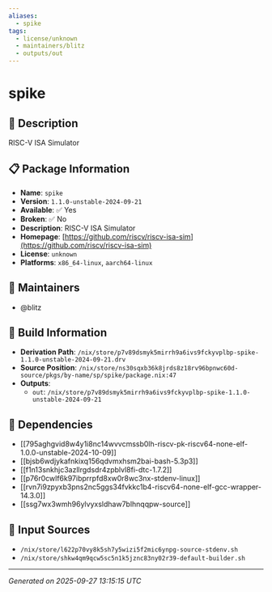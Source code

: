 ```yaml
---
aliases:
  - spike
tags:
  - license/unknown
  - maintainers/blitz
  - outputs/out
---
```


# spike

## 📝 Description

RISC-V ISA Simulator

## 📋 Package Information

- **Name**: `spike`
- **Version**: `1.1.0-unstable-2024-09-21`
- **Available**: ✅ Yes
- **Broken**: ✅ No
- **Description**: RISC-V ISA Simulator
- **Homepage**: [https://github.com/riscv/riscv-isa-sim](https://github.com/riscv/riscv-isa-sim)
- **License**: `unknown`
- **Platforms**: `x86_64-linux`, `aarch64-linux`
## 👥 Maintainers

- @blitz


## 🔧 Build Information

- **Derivation Path**: `/nix/store/p7v89dsmyk5mirrh9a6ivs9fckyvplbp-spike-1.1.0-unstable-2024-09-21.drv`
- **Source Position**: `/nix/store/ns30sqxb36k8jrds8z18rv96bpnwc60d-source/pkgs/by-name/sp/spike/package.nix:47`
- **Outputs**:
  - `out`:  `/nix/store/p7v89dsmyk5mirrh9a6ivs9fckyvplbp-spike-1.1.0-unstable-2024-09-21`

## 🔗 Dependencies

- [[795aghgvid8w4y1i8nc14wvvcmssb0lh-riscv-pk-riscv64-none-elf-1.0.0-unstable-2024-10-09]]
- [[bjsb6wdjykafnkixq156qdvmxhsm2bai-bash-5.3p3]]
- [[f1n13snkhjc3azllrgdsdr4zpblvl8fi-dtc-1.7.2]]
- [[p76r0cwlf6k97ibprrpfd8xw0r8wc3nx-stdenv-linux]]
- [[rvn7i9zpyxb3pns2nc5ggs34fvkkc1b4-riscv64-none-elf-gcc-wrapper-14.3.0]]
- [[ssg7wx3wmh96ylvyxsldhaw7blhnqqpw-source]]

## 📁 Input Sources

- `/nix/store/l622p70vy8k5sh7y5wizi5f2mic6ynpg-source-stdenv.sh`
- `/nix/store/shkw4qm9qcw5sc5n1k5jznc83ny02r39-default-builder.sh`

---
*Generated on 2025-09-27 13:15:15 UTC*
